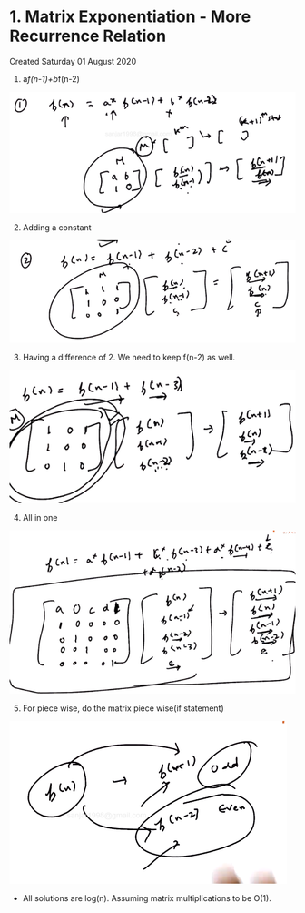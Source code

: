 # 1. Matrix Exponentiation - More Recurrence Relation
Created Saturday 01 August 2020


1. a*f(n-1)+b*f(n-2)

![](./1._Matrix_Exponentiation_-_More_Recurrence_Relation/pasted_image.png)

2. Adding a constant

![](./1._Matrix_Exponentiation_-_More_Recurrence_Relation/pasted_image001.png)

3. Having a difference of 2. We need to keep f(n-2) as well.

![](./1._Matrix_Exponentiation_-_More_Recurrence_Relation/pasted_image002.png)

4. All in one

![](./1._Matrix_Exponentiation_-_More_Recurrence_Relation/pasted_image003.png)

5. For piece wise, do the matrix piece wise(if statement)

![](./1._Matrix_Exponentiation_-_More_Recurrence_Relation/pasted_image004.png)

* All solutions are log(n). Assuming matrix multiplications to be O(1).



